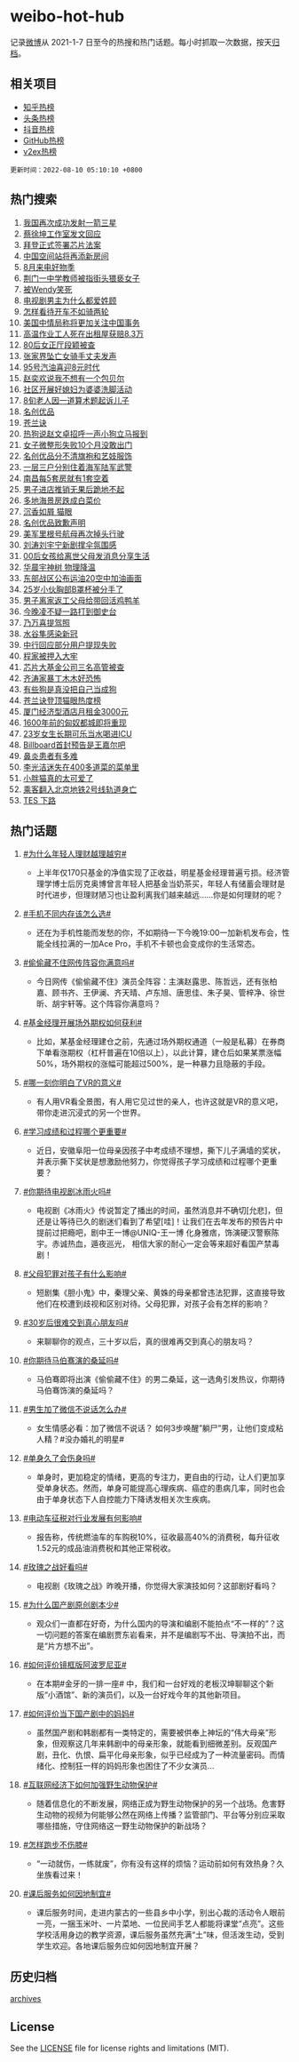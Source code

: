 # weibo-hot-hub

记录[微博](https://www.weibo.com)从 2021-1-7 日至今的热搜和热门话题。每小时抓取一次数据，按天[归档](archives)。

## 相关项目

- [知乎热榜](https://github.com/lonnyzhang423/zhihu-hot-hub)
- [头条热榜](https://github.com/lonnyzhang423/toutiao-hot-hub)
- [抖音热榜](https://github.com/lonnyzhang423/douyin-hot-hub)
- [GitHub热榜](https://github.com/lonnyzhang423/github-hot-hub)
- [v2ex热榜](https://github.com/lonnyzhang423/v2ex-hot-hub)


`更新时间：2022-08-10 05:10:10 +0800`

## 热门搜索

1. [我国再次成功发射一箭三星](https://m.weibo.cn/search?containerid=100103type%3D1%26t%3D10%26q%3D%23%E6%88%91%E5%9B%BD%E5%86%8D%E6%AC%A1%E6%88%90%E5%8A%9F%E5%8F%91%E5%B0%84%E4%B8%80%E7%AE%AD%E4%B8%89%E6%98%9F%23&stream_entry_id=51&isnewpage=1&extparam=seat%3D1%26c_type%3D51%26dgr%3D0%26filter_type%3Drealtimehot%26pos%3D0%26cate%3D10103%26display_time%3D1660079408%26pre_seqid%3D1660079408340025305302&luicode=10000011&lfid=106003type%253D25%2526t%253D3%2526disable_hot%253D1%2526filter_type%253Drealtimehot)
1. [蔡徐坤工作室发文回应](https://m.weibo.cn/search?containerid=100103type%3D1%26t%3D10%26q%3D%23%E8%94%A1%E5%BE%90%E5%9D%A4%E5%B7%A5%E4%BD%9C%E5%AE%A4%E5%8F%91%E6%96%87%E5%9B%9E%E5%BA%94%23&stream_entry_id=31&isnewpage=1&extparam=seat%3D1%26c_type%3D31%26pos%3D0%26lcate%3D5001%26dgr%3D0%26filter_type%3Drealtimehot%26cate%3D0%26flag%3D16%26realpos%3D1%26display_time%3D1660079408%26pre_seqid%3D1660079408340025305302&luicode=10000011&lfid=106003type%253D25%2526t%253D3%2526disable_hot%253D1%2526filter_type%253Drealtimehot)
1. [拜登正式签署芯片法案](https://m.weibo.cn/search?containerid=100103type%3D1%26t%3D10%26q%3D%23%E6%8B%9C%E7%99%BB%E6%AD%A3%E5%BC%8F%E7%AD%BE%E7%BD%B2%E8%8A%AF%E7%89%87%E6%B3%95%E6%A1%88%23&stream_entry_id=31&isnewpage=1&extparam=seat%3D1%26c_type%3D31%26pos%3D1%26lcate%3D5001%26dgr%3D0%26filter_type%3Drealtimehot%26cate%3D0%26flag%3D0%26realpos%3D2%26display_time%3D1660079408%26pre_seqid%3D1660079408340025305302&luicode=10000011&lfid=106003type%253D25%2526t%253D3%2526disable_hot%253D1%2526filter_type%253Drealtimehot)
1. [中国空间站将再添新房间](https://m.weibo.cn/search?containerid=100103type%3D1%26t%3D10%26q%3D%23%E4%B8%AD%E5%9B%BD%E7%A9%BA%E9%97%B4%E7%AB%99%E5%B0%86%E5%86%8D%E6%B7%BB%E6%96%B0%E6%88%BF%E9%97%B4%23&stream_entry_id=31&isnewpage=1&extparam=seat%3D1%26c_type%3D31%26pos%3D2%26lcate%3D5001%26dgr%3D0%26filter_type%3Drealtimehot%26cate%3D0%26flag%3D0%26realpos%3D3%26display_time%3D1660079408%26pre_seqid%3D1660079408340025305302&luicode=10000011&lfid=106003type%253D25%2526t%253D3%2526disable_hot%253D1%2526filter_type%253Drealtimehot)
1. [8月来电好物季](https://m.weibo.cn/search?containerid=100103type%3D1%26t%3D10%26q%3D%238%E6%9C%88%E6%9D%A5%E7%94%B5%E5%A5%BD%E7%89%A9%E5%AD%A3%23&stream_entry_id=31&isnewpage=1&extparam=seat%3D1%26c_type%3D31%26pos%3D3%26lcate%3D5001%26topic_ad%3D1%26dgr%3D0%26filter_type%3Drealtimehot%26cate%3D0%26adid%3D162343%26display_time%3D1660079408%26pre_seqid%3D1660079408340025305302&luicode=10000011&lfid=106003type%253D25%2526t%253D3%2526disable_hot%253D1%2526filter_type%253Drealtimehot)
1. [荆门一中学教师被指街头猥亵女子](https://m.weibo.cn/search?containerid=100103type%3D1%26t%3D10%26q%3D%23%E8%8D%86%E9%97%A8%E4%B8%80%E4%B8%AD%E5%AD%A6%E6%95%99%E5%B8%88%E8%A2%AB%E6%8C%87%E8%A1%97%E5%A4%B4%E7%8C%A5%E4%BA%B5%E5%A5%B3%E5%AD%90%23&stream_entry_id=31&isnewpage=1&extparam=seat%3D1%26c_type%3D31%26pos%3D4%26lcate%3D5001%26dgr%3D0%26filter_type%3Drealtimehot%26cate%3D0%26flag%3D0%26realpos%3D4%26display_time%3D1660079408%26pre_seqid%3D1660079408340025305302&luicode=10000011&lfid=106003type%253D25%2526t%253D3%2526disable_hot%253D1%2526filter_type%253Drealtimehot)
1. [被Wendy笑死](https://m.weibo.cn/search?containerid=100103type%3D1%26t%3D10%26q%3D%23%E8%A2%ABWendy%E7%AC%91%E6%AD%BB%23&stream_entry_id=31&isnewpage=1&extparam=seat%3D1%26c_type%3D31%26pos%3D5%26lcate%3D5001%26dgr%3D0%26filter_type%3Drealtimehot%26cate%3D0%26flag%3D0%26realpos%3D5%26display_time%3D1660079408%26pre_seqid%3D1660079408340025305302&luicode=10000011&lfid=106003type%253D25%2526t%253D3%2526disable_hot%253D1%2526filter_type%253Drealtimehot)
1. [电视剧男主为什么都爱姓顾](https://m.weibo.cn/search?containerid=100103type%3D1%26t%3D10%26q%3D%23%E7%94%B5%E8%A7%86%E5%89%A7%E7%94%B7%E4%B8%BB%E4%B8%BA%E4%BB%80%E4%B9%88%E9%83%BD%E7%88%B1%E5%A7%93%E9%A1%BE%23&stream_entry_id=31&isnewpage=1&extparam=seat%3D1%26c_type%3D31%26pos%3D6%26lcate%3D5001%26dgr%3D0%26filter_type%3Drealtimehot%26cate%3D0%26flag%3D0%26realpos%3D6%26display_time%3D1660079408%26pre_seqid%3D1660079408340025305302&luicode=10000011&lfid=106003type%253D25%2526t%253D3%2526disable_hot%253D1%2526filter_type%253Drealtimehot)
1. [怎样看待开车不如骑两轮](https://m.weibo.cn/search?containerid=100103type%3D1%26t%3D10%26q%3D%23%E6%80%8E%E6%A0%B7%E7%9C%8B%E5%BE%85%E5%BC%80%E8%BD%A6%E4%B8%8D%E5%A6%82%E9%AA%91%E4%B8%A4%E8%BD%AE%23&stream_entry_id=31&isnewpage=1&extparam=seat%3D1%26c_type%3D31%26pos%3D7%26lcate%3D5001%26topic_ad%3D1%26dgr%3D0%26filter_type%3Drealtimehot%26cate%3D0%26adid%3D162320%26display_time%3D1660079408%26pre_seqid%3D1660079408340025305302&luicode=10000011&lfid=106003type%253D25%2526t%253D3%2526disable_hot%253D1%2526filter_type%253Drealtimehot)
1. [美国中情局称将更加关注中国事务](https://m.weibo.cn/search?containerid=100103type%3D1%26t%3D10%26q%3D%23%E7%BE%8E%E5%9B%BD%E4%B8%AD%E6%83%85%E5%B1%80%E7%A7%B0%E5%B0%86%E6%9B%B4%E5%8A%A0%E5%85%B3%E6%B3%A8%E4%B8%AD%E5%9B%BD%E4%BA%8B%E5%8A%A1%23&stream_entry_id=31&isnewpage=1&extparam=seat%3D1%26c_type%3D31%26pos%3D8%26lcate%3D5001%26dgr%3D0%26filter_type%3Drealtimehot%26cate%3D0%26flag%3D0%26realpos%3D7%26display_time%3D1660079408%26pre_seqid%3D1660079408340025305302&luicode=10000011&lfid=106003type%253D25%2526t%253D3%2526disable_hot%253D1%2526filter_type%253Drealtimehot)
1. [高温作业工人死在出租屋获赔8.3万](https://m.weibo.cn/search?containerid=100103type%3D1%26t%3D10%26q%3D%23%E9%AB%98%E6%B8%A9%E4%BD%9C%E4%B8%9A%E5%B7%A5%E4%BA%BA%E6%AD%BB%E5%9C%A8%E5%87%BA%E7%A7%9F%E5%B1%8B%E8%8E%B7%E8%B5%948.3%E4%B8%87%23&stream_entry_id=31&isnewpage=1&extparam=seat%3D1%26c_type%3D31%26pos%3D9%26lcate%3D5001%26dgr%3D0%26filter_type%3Drealtimehot%26cate%3D0%26flag%3D0%26realpos%3D8%26display_time%3D1660079408%26pre_seqid%3D1660079408340025305302&luicode=10000011&lfid=106003type%253D25%2526t%253D3%2526disable_hot%253D1%2526filter_type%253Drealtimehot)
1. [80后女正厅段颖被查](https://m.weibo.cn/search?containerid=100103type%3D1%26t%3D10%26q%3D%2380%E5%90%8E%E5%A5%B3%E6%AD%A3%E5%8E%85%E6%AE%B5%E9%A2%96%E8%A2%AB%E6%9F%A5%23&stream_entry_id=31&isnewpage=1&extparam=seat%3D1%26c_type%3D31%26pos%3D10%26lcate%3D5001%26dgr%3D0%26filter_type%3Drealtimehot%26cate%3D0%26flag%3D0%26realpos%3D9%26display_time%3D1660079408%26pre_seqid%3D1660079408340025305302&luicode=10000011&lfid=106003type%253D25%2526t%253D3%2526disable_hot%253D1%2526filter_type%253Drealtimehot)
1. [张家界坠亡女骑手丈夫发声](https://m.weibo.cn/search?containerid=100103type%3D1%26t%3D10%26q%3D%23%E5%BC%A0%E5%AE%B6%E7%95%8C%E5%9D%A0%E4%BA%A1%E5%A5%B3%E9%AA%91%E6%89%8B%E4%B8%88%E5%A4%AB%E5%8F%91%E5%A3%B0%23&stream_entry_id=31&isnewpage=1&extparam=seat%3D1%26c_type%3D31%26pos%3D11%26lcate%3D5001%26dgr%3D0%26filter_type%3Drealtimehot%26cate%3D0%26flag%3D0%26realpos%3D10%26display_time%3D1660079408%26pre_seqid%3D1660079408340025305302&luicode=10000011&lfid=106003type%253D25%2526t%253D3%2526disable_hot%253D1%2526filter_type%253Drealtimehot)
1. [95号汽油喜迎8元时代](https://m.weibo.cn/search?containerid=100103type%3D1%26t%3D10%26q%3D%2395%E5%8F%B7%E6%B1%BD%E6%B2%B9%E5%96%9C%E8%BF%8E8%E5%85%83%E6%97%B6%E4%BB%A3%23&stream_entry_id=31&isnewpage=1&extparam=seat%3D1%26c_type%3D31%26pos%3D12%26lcate%3D5001%26dgr%3D0%26filter_type%3Drealtimehot%26cate%3D0%26flag%3D1%26realpos%3D11%26display_time%3D1660079408%26pre_seqid%3D1660079408340025305302&luicode=10000011&lfid=106003type%253D25%2526t%253D3%2526disable_hot%253D1%2526filter_type%253Drealtimehot)
1. [赵奕欢说我不想有一个包贝尔](https://m.weibo.cn/search?containerid=100103type%3D1%26t%3D10%26q%3D%23%E8%B5%B5%E5%A5%95%E6%AC%A2%E8%AF%B4%E6%88%91%E4%B8%8D%E6%83%B3%E6%9C%89%E4%B8%80%E4%B8%AA%E5%8C%85%E8%B4%9D%E5%B0%94%23&stream_entry_id=31&isnewpage=1&extparam=seat%3D1%26c_type%3D31%26pos%3D13%26lcate%3D5001%26dgr%3D0%26filter_type%3Drealtimehot%26cate%3D0%26flag%3D0%26realpos%3D12%26display_time%3D1660079408%26pre_seqid%3D1660079408340025305302&luicode=10000011&lfid=106003type%253D25%2526t%253D3%2526disable_hot%253D1%2526filter_type%253Drealtimehot)
1. [社区开展好媳妇为婆婆洗脚活动](https://m.weibo.cn/search?containerid=100103type%3D1%26t%3D10%26q%3D%23%E7%A4%BE%E5%8C%BA%E5%BC%80%E5%B1%95%E5%A5%BD%E5%AA%B3%E5%A6%87%E4%B8%BA%E5%A9%86%E5%A9%86%E6%B4%97%E8%84%9A%E6%B4%BB%E5%8A%A8%23&stream_entry_id=31&isnewpage=1&extparam=seat%3D1%26c_type%3D31%26pos%3D14%26lcate%3D5001%26dgr%3D0%26filter_type%3Drealtimehot%26cate%3D0%26flag%3D0%26realpos%3D13%26display_time%3D1660079408%26pre_seqid%3D1660079408340025305302&luicode=10000011&lfid=106003type%253D25%2526t%253D3%2526disable_hot%253D1%2526filter_type%253Drealtimehot)
1. [8旬老人因一道算术题起诉儿子](https://m.weibo.cn/search?containerid=100103type%3D1%26t%3D10%26q%3D%238%E6%97%AC%E8%80%81%E4%BA%BA%E5%9B%A0%E4%B8%80%E9%81%93%E7%AE%97%E6%9C%AF%E9%A2%98%E8%B5%B7%E8%AF%89%E5%84%BF%E5%AD%90%23&stream_entry_id=31&isnewpage=1&extparam=seat%3D1%26c_type%3D31%26pos%3D15%26lcate%3D5001%26dgr%3D0%26filter_type%3Drealtimehot%26cate%3D0%26flag%3D0%26realpos%3D14%26display_time%3D1660079408%26pre_seqid%3D1660079408340025305302&luicode=10000011&lfid=106003type%253D25%2526t%253D3%2526disable_hot%253D1%2526filter_type%253Drealtimehot)
1. [名创优品](https://m.weibo.cn/search?containerid=100103type%3D1%26t%3D10%26q%3D%23%E5%90%8D%E5%88%9B%E4%BC%98%E5%93%81%23&stream_entry_id=31&isnewpage=1&extparam=seat%3D1%26c_type%3D31%26pos%3D16%26lcate%3D5001%26dgr%3D0%26filter_type%3Drealtimehot%26cate%3D0%26flag%3D0%26realpos%3D15%26display_time%3D1660079408%26pre_seqid%3D1660079408340025305302&luicode=10000011&lfid=106003type%253D25%2526t%253D3%2526disable_hot%253D1%2526filter_type%253Drealtimehot)
1. [苍兰诀](http://m.weibo.cn/c/wbox?&id=j84w2uenjc&roomid=10010&q=%23%E8%8B%8D%E5%85%B0%E8%AF%80%23&extparam=seat%3D1%26c_type%3D31%26pos%3D17%26lcate%3D5001%26dgr%3D0%26filter_type%3Drealtimehot%26cate%3D0%26flag%3D0%26realpos%3D16%26display_time%3D1660079408%26pre_seqid%3D1660079408340025305302&luicode=10000011&lfid=106003type%253D25%2526t%253D3%2526disable_hot%253D1%2526filter_type%253Drealtimehot)
1. [热狗说赵文卓招呼一声小狗立马报到](https://m.weibo.cn/search?containerid=100103type%3D1%26t%3D10%26q%3D%23%E7%83%AD%E7%8B%97%E8%AF%B4%E8%B5%B5%E6%96%87%E5%8D%93%E6%8B%9B%E5%91%BC%E4%B8%80%E5%A3%B0%E5%B0%8F%E7%8B%97%E7%AB%8B%E9%A9%AC%E6%8A%A5%E5%88%B0%23&stream_entry_id=31&isnewpage=1&extparam=seat%3D1%26c_type%3D31%26pos%3D18%26lcate%3D5001%26dgr%3D0%26filter_type%3Drealtimehot%26cate%3D0%26flag%3D1%26realpos%3D17%26display_time%3D1660079408%26pre_seqid%3D1660079408340025305302&luicode=10000011&lfid=106003type%253D25%2526t%253D3%2526disable_hot%253D1%2526filter_type%253Drealtimehot)
1. [女子微整形失败10个月没敢出门](https://m.weibo.cn/search?containerid=100103type%3D1%26t%3D10%26q%3D%23%E5%A5%B3%E5%AD%90%E5%BE%AE%E6%95%B4%E5%BD%A2%E5%A4%B1%E8%B4%A510%E4%B8%AA%E6%9C%88%E6%B2%A1%E6%95%A2%E5%87%BA%E9%97%A8%23&stream_entry_id=31&isnewpage=1&extparam=seat%3D1%26c_type%3D31%26pos%3D19%26lcate%3D5001%26dgr%3D0%26filter_type%3Drealtimehot%26cate%3D0%26flag%3D0%26realpos%3D18%26display_time%3D1660079408%26pre_seqid%3D1660079408340025305302&luicode=10000011&lfid=106003type%253D25%2526t%253D3%2526disable_hot%253D1%2526filter_type%253Drealtimehot)
1. [名创优品分不清旗袍和艺妓服饰](https://m.weibo.cn/search?containerid=100103type%3D1%26t%3D10%26q%3D%23%E5%90%8D%E5%88%9B%E4%BC%98%E5%93%81%E5%88%86%E4%B8%8D%E6%B8%85%E6%97%97%E8%A2%8D%E5%92%8C%E8%89%BA%E5%A6%93%E6%9C%8D%E9%A5%B0%23&stream_entry_id=31&isnewpage=1&extparam=seat%3D1%26c_type%3D31%26pos%3D20%26lcate%3D5001%26dgr%3D0%26filter_type%3Drealtimehot%26cate%3D0%26flag%3D0%26realpos%3D19%26display_time%3D1660079408%26pre_seqid%3D1660079408340025305302&luicode=10000011&lfid=106003type%253D25%2526t%253D3%2526disable_hot%253D1%2526filter_type%253Drealtimehot)
1. [一层三户分别住着海军陆军武警](https://m.weibo.cn/search?containerid=100103type%3D1%26t%3D10%26q%3D%23%E4%B8%80%E5%B1%82%E4%B8%89%E6%88%B7%E5%88%86%E5%88%AB%E4%BD%8F%E7%9D%80%E6%B5%B7%E5%86%9B%E9%99%86%E5%86%9B%E6%AD%A6%E8%AD%A6%23&stream_entry_id=31&isnewpage=1&extparam=seat%3D1%26c_type%3D31%26pos%3D21%26lcate%3D5001%26dgr%3D0%26filter_type%3Drealtimehot%26cate%3D0%26flag%3D0%26realpos%3D20%26display_time%3D1660079408%26pre_seqid%3D1660079408340025305302&luicode=10000011&lfid=106003type%253D25%2526t%253D3%2526disable_hot%253D1%2526filter_type%253Drealtimehot)
1. [南昌每5套房就有1套空着](https://m.weibo.cn/search?containerid=100103type%3D1%26t%3D10%26q%3D%23%E5%8D%97%E6%98%8C%E6%AF%8F5%E5%A5%97%E6%88%BF%E5%B0%B1%E6%9C%891%E5%A5%97%E7%A9%BA%E7%9D%80%23&stream_entry_id=31&isnewpage=1&extparam=seat%3D1%26c_type%3D31%26pos%3D22%26lcate%3D5001%26dgr%3D0%26filter_type%3Drealtimehot%26cate%3D0%26flag%3D0%26realpos%3D21%26display_time%3D1660079408%26pre_seqid%3D1660079408340025305302&luicode=10000011&lfid=106003type%253D25%2526t%253D3%2526disable_hot%253D1%2526filter_type%253Drealtimehot)
1. [男子进店推销无果后跪地不起](https://m.weibo.cn/search?containerid=100103type%3D1%26t%3D10%26q%3D%23%E7%94%B7%E5%AD%90%E8%BF%9B%E5%BA%97%E6%8E%A8%E9%94%80%E6%97%A0%E6%9E%9C%E5%90%8E%E8%B7%AA%E5%9C%B0%E4%B8%8D%E8%B5%B7%23&stream_entry_id=31&isnewpage=1&extparam=seat%3D1%26c_type%3D31%26pos%3D23%26lcate%3D5001%26dgr%3D0%26filter_type%3Drealtimehot%26cate%3D0%26flag%3D0%26realpos%3D22%26display_time%3D1660079408%26pre_seqid%3D1660079408340025305302&luicode=10000011&lfid=106003type%253D25%2526t%253D3%2526disable_hot%253D1%2526filter_type%253Drealtimehot)
1. [多地海景房跌成白菜价](https://m.weibo.cn/search?containerid=100103type%3D1%26t%3D10%26q%3D%23%E5%A4%9A%E5%9C%B0%E6%B5%B7%E6%99%AF%E6%88%BF%E8%B7%8C%E6%88%90%E7%99%BD%E8%8F%9C%E4%BB%B7%23&stream_entry_id=31&isnewpage=1&extparam=seat%3D1%26c_type%3D31%26pos%3D24%26lcate%3D5001%26dgr%3D0%26filter_type%3Drealtimehot%26cate%3D0%26flag%3D0%26realpos%3D23%26display_time%3D1660079408%26pre_seqid%3D1660079408340025305302&luicode=10000011&lfid=106003type%253D25%2526t%253D3%2526disable_hot%253D1%2526filter_type%253Drealtimehot)
1. [沉香如屑 猫眼](https://m.weibo.cn/search?containerid=100103type%3D1%26t%3D10%26q%3D%E6%B2%89%E9%A6%99%E5%A6%82%E5%B1%91+%E7%8C%AB%E7%9C%BC&stream_entry_id=31&isnewpage=1&extparam=seat%3D1%26c_type%3D31%26pos%3D25%26lcate%3D5001%26dgr%3D0%26filter_type%3Drealtimehot%26cate%3D0%26flag%3D0%26realpos%3D24%26display_time%3D1660079408%26pre_seqid%3D1660079408340025305302&luicode=10000011&lfid=106003type%253D25%2526t%253D3%2526disable_hot%253D1%2526filter_type%253Drealtimehot)
1. [名创优品致歉声明](https://m.weibo.cn/search?containerid=100103type%3D1%26t%3D10%26q%3D%23%E5%90%8D%E5%88%9B%E4%BC%98%E5%93%81%E8%87%B4%E6%AD%89%E5%A3%B0%E6%98%8E%23&stream_entry_id=31&isnewpage=1&extparam=seat%3D1%26c_type%3D31%26pos%3D26%26lcate%3D5001%26dgr%3D0%26filter_type%3Drealtimehot%26cate%3D0%26flag%3D0%26realpos%3D25%26display_time%3D1660079408%26pre_seqid%3D1660079408340025305302&luicode=10000011&lfid=106003type%253D25%2526t%253D3%2526disable_hot%253D1%2526filter_type%253Drealtimehot)
1. [美军里根号航母再次掉头行驶](https://m.weibo.cn/search?containerid=100103type%3D1%26t%3D10%26q%3D%23%E7%BE%8E%E5%86%9B%E9%87%8C%E6%A0%B9%E5%8F%B7%E8%88%AA%E6%AF%8D%E5%86%8D%E6%AC%A1%E6%8E%89%E5%A4%B4%E8%A1%8C%E9%A9%B6%23&stream_entry_id=31&isnewpage=1&extparam=seat%3D1%26c_type%3D31%26pos%3D27%26lcate%3D5001%26dgr%3D0%26filter_type%3Drealtimehot%26cate%3D0%26flag%3D0%26realpos%3D26%26display_time%3D1660079408%26pre_seqid%3D1660079408340025305302&luicode=10000011&lfid=106003type%253D25%2526t%253D3%2526disable_hot%253D1%2526filter_type%253Drealtimehot)
1. [刘涛刘宇宁新剧撑伞氛围感](https://m.weibo.cn/search?containerid=100103type%3D1%26t%3D10%26q%3D%23%E5%88%98%E6%B6%9B%E5%88%98%E5%AE%87%E5%AE%81%E6%96%B0%E5%89%A7%E6%92%91%E4%BC%9E%E6%B0%9B%E5%9B%B4%E6%84%9F%23&stream_entry_id=31&isnewpage=1&extparam=seat%3D1%26c_type%3D31%26pos%3D28%26lcate%3D5001%26dgr%3D0%26filter_type%3Drealtimehot%26cate%3D0%26flag%3D0%26realpos%3D27%26display_time%3D1660079408%26pre_seqid%3D1660079408340025305302&luicode=10000011&lfid=106003type%253D25%2526t%253D3%2526disable_hot%253D1%2526filter_type%253Drealtimehot)
1. [00后女孩给离世父母发消息分享生活](https://m.weibo.cn/search?containerid=100103type%3D1%26t%3D10%26q%3D%2300%E5%90%8E%E5%A5%B3%E5%AD%A9%E7%BB%99%E7%A6%BB%E4%B8%96%E7%88%B6%E6%AF%8D%E5%8F%91%E6%B6%88%E6%81%AF%E5%88%86%E4%BA%AB%E7%94%9F%E6%B4%BB%23&stream_entry_id=31&isnewpage=1&extparam=seat%3D1%26c_type%3D31%26pos%3D29%26lcate%3D5001%26dgr%3D0%26filter_type%3Drealtimehot%26cate%3D0%26flag%3D0%26realpos%3D28%26display_time%3D1660079408%26pre_seqid%3D1660079408340025305302&luicode=10000011&lfid=106003type%253D25%2526t%253D3%2526disable_hot%253D1%2526filter_type%253Drealtimehot)
1. [华晨宇神树 物理降温](https://m.weibo.cn/search?containerid=100103type%3D1%26t%3D10%26q%3D%E5%8D%8E%E6%99%A8%E5%AE%87%E7%A5%9E%E6%A0%91+%E7%89%A9%E7%90%86%E9%99%8D%E6%B8%A9&stream_entry_id=31&isnewpage=1&extparam=seat%3D1%26c_type%3D31%26pos%3D30%26lcate%3D5001%26dgr%3D0%26filter_type%3Drealtimehot%26cate%3D0%26flag%3D0%26realpos%3D29%26display_time%3D1660079408%26pre_seqid%3D1660079408340025305302&luicode=10000011&lfid=106003type%253D25%2526t%253D3%2526disable_hot%253D1%2526filter_type%253Drealtimehot)
1. [东部战区公布运油20空中加油画面](https://m.weibo.cn/search?containerid=100103type%3D1%26t%3D10%26q%3D%23%E4%B8%9C%E9%83%A8%E6%88%98%E5%8C%BA%E5%85%AC%E5%B8%83%E8%BF%90%E6%B2%B920%E7%A9%BA%E4%B8%AD%E5%8A%A0%E6%B2%B9%E7%94%BB%E9%9D%A2%23&stream_entry_id=31&isnewpage=1&extparam=seat%3D1%26c_type%3D31%26pos%3D31%26lcate%3D5001%26dgr%3D0%26filter_type%3Drealtimehot%26cate%3D0%26flag%3D0%26realpos%3D30%26display_time%3D1660079408%26pre_seqid%3D1660079408340025305302&luicode=10000011&lfid=106003type%253D25%2526t%253D3%2526disable_hot%253D1%2526filter_type%253Drealtimehot)
1. [25岁小伙胸部B罩杯被分手了](https://m.weibo.cn/search?containerid=100103type%3D1%26t%3D10%26q%3D%2325%E5%B2%81%E5%B0%8F%E4%BC%99%E8%83%B8%E9%83%A8B%E7%BD%A9%E6%9D%AF%E8%A2%AB%E5%88%86%E6%89%8B%E4%BA%86%23&stream_entry_id=31&isnewpage=1&extparam=seat%3D1%26c_type%3D31%26pos%3D32%26lcate%3D5001%26dgr%3D0%26filter_type%3Drealtimehot%26cate%3D0%26flag%3D0%26realpos%3D31%26display_time%3D1660079408%26pre_seqid%3D1660079408340025305302&luicode=10000011&lfid=106003type%253D25%2526t%253D3%2526disable_hot%253D1%2526filter_type%253Drealtimehot)
1. [男子离家返工父母给带回活鸡鸭羊](https://m.weibo.cn/search?containerid=100103type%3D1%26t%3D10%26q%3D%23%E7%94%B7%E5%AD%90%E7%A6%BB%E5%AE%B6%E8%BF%94%E5%B7%A5%E7%88%B6%E6%AF%8D%E7%BB%99%E5%B8%A6%E5%9B%9E%E6%B4%BB%E9%B8%A1%E9%B8%AD%E7%BE%8A%23&stream_entry_id=31&isnewpage=1&extparam=seat%3D1%26c_type%3D31%26pos%3D33%26lcate%3D5001%26dgr%3D0%26filter_type%3Drealtimehot%26cate%3D0%26flag%3D1%26realpos%3D32%26display_time%3D1660079408%26pre_seqid%3D1660079408340025305302&luicode=10000011&lfid=106003type%253D25%2526t%253D3%2526disable_hot%253D1%2526filter_type%253Drealtimehot)
1. [今晚凌不疑一路打到御史台](https://m.weibo.cn/search?containerid=100103type%3D1%26t%3D10%26q%3D%23%E4%BB%8A%E6%99%9A%E5%87%8C%E4%B8%8D%E7%96%91%E4%B8%80%E8%B7%AF%E6%89%93%E5%88%B0%E5%BE%A1%E5%8F%B2%E5%8F%B0%23&stream_entry_id=31&isnewpage=1&extparam=seat%3D1%26c_type%3D31%26pos%3D34%26lcate%3D5001%26dgr%3D0%26filter_type%3Drealtimehot%26cate%3D0%26flag%3D0%26realpos%3D33%26display_time%3D1660079408%26pre_seqid%3D1660079408340025305302&luicode=10000011&lfid=106003type%253D25%2526t%253D3%2526disable_hot%253D1%2526filter_type%253Drealtimehot)
1. [乃万喜提驾照](https://m.weibo.cn/search?containerid=100103type%3D1%26t%3D10%26q%3D%23%E4%B9%83%E4%B8%87%E5%96%9C%E6%8F%90%E9%A9%BE%E7%85%A7%23&stream_entry_id=31&isnewpage=1&extparam=seat%3D1%26c_type%3D31%26pos%3D35%26lcate%3D5001%26dgr%3D0%26filter_type%3Drealtimehot%26cate%3D0%26flag%3D0%26realpos%3D34%26display_time%3D1660079408%26pre_seqid%3D1660079408340025305302&luicode=10000011&lfid=106003type%253D25%2526t%253D3%2526disable_hot%253D1%2526filter_type%253Drealtimehot)
1. [水谷隼感染新冠](https://m.weibo.cn/search?containerid=100103type%3D1%26t%3D10%26q%3D%23%E6%B0%B4%E8%B0%B7%E9%9A%BC%E6%84%9F%E6%9F%93%E6%96%B0%E5%86%A0%23&stream_entry_id=31&isnewpage=1&extparam=seat%3D1%26c_type%3D31%26pos%3D36%26lcate%3D5001%26dgr%3D0%26filter_type%3Drealtimehot%26cate%3D0%26flag%3D0%26realpos%3D35%26display_time%3D1660079408%26pre_seqid%3D1660079408340025305302&luicode=10000011&lfid=106003type%253D25%2526t%253D3%2526disable_hot%253D1%2526filter_type%253Drealtimehot)
1. [中行回应部分用户提现失败](https://m.weibo.cn/search?containerid=100103type%3D1%26t%3D10%26q%3D%23%E4%B8%AD%E8%A1%8C%E5%9B%9E%E5%BA%94%E9%83%A8%E5%88%86%E7%94%A8%E6%88%B7%E6%8F%90%E7%8E%B0%E5%A4%B1%E8%B4%A5%23&stream_entry_id=31&isnewpage=1&extparam=seat%3D1%26c_type%3D31%26pos%3D37%26lcate%3D5001%26dgr%3D0%26filter_type%3Drealtimehot%26cate%3D0%26flag%3D0%26realpos%3D36%26display_time%3D1660079408%26pre_seqid%3D1660079408340025305302&luicode=10000011&lfid=106003type%253D25%2526t%253D3%2526disable_hot%253D1%2526filter_type%253Drealtimehot)
1. [程家被押入大牢](https://m.weibo.cn/search?containerid=100103type%3D1%26t%3D10%26q%3D%23%E7%A8%8B%E5%AE%B6%E8%A2%AB%E6%8A%BC%E5%85%A5%E5%A4%A7%E7%89%A2%23&stream_entry_id=31&isnewpage=1&extparam=seat%3D1%26c_type%3D31%26pos%3D38%26lcate%3D5001%26dgr%3D0%26filter_type%3Drealtimehot%26cate%3D0%26flag%3D0%26realpos%3D37%26display_time%3D1660079408%26pre_seqid%3D1660079408340025305302&luicode=10000011&lfid=106003type%253D25%2526t%253D3%2526disable_hot%253D1%2526filter_type%253Drealtimehot)
1. [芯片大基金公司三名高管被查](https://m.weibo.cn/search?containerid=100103type%3D1%26t%3D10%26q%3D%23%E8%8A%AF%E7%89%87%E5%A4%A7%E5%9F%BA%E9%87%91%E5%85%AC%E5%8F%B8%E4%B8%89%E5%90%8D%E9%AB%98%E7%AE%A1%E8%A2%AB%E6%9F%A5%23&stream_entry_id=31&isnewpage=1&extparam=seat%3D1%26c_type%3D31%26pos%3D39%26lcate%3D5001%26dgr%3D0%26filter_type%3Drealtimehot%26cate%3D0%26flag%3D0%26realpos%3D38%26display_time%3D1660079408%26pre_seqid%3D1660079408340025305302&luicode=10000011&lfid=106003type%253D25%2526t%253D3%2526disable_hot%253D1%2526filter_type%253Drealtimehot)
1. [齐涛家暴丁木木好恐怖](https://m.weibo.cn/search?containerid=100103type%3D1%26t%3D10%26q%3D%23%E9%BD%90%E6%B6%9B%E5%AE%B6%E6%9A%B4%E4%B8%81%E6%9C%A8%E6%9C%A8%E5%A5%BD%E6%81%90%E6%80%96%23&stream_entry_id=31&isnewpage=1&extparam=seat%3D1%26c_type%3D31%26pos%3D40%26lcate%3D5001%26dgr%3D0%26filter_type%3Drealtimehot%26cate%3D0%26flag%3D1%26realpos%3D39%26display_time%3D1660079408%26pre_seqid%3D1660079408340025305302&luicode=10000011&lfid=106003type%253D25%2526t%253D3%2526disable_hot%253D1%2526filter_type%253Drealtimehot)
1. [有些狗是真没把自己当成狗](https://m.weibo.cn/search?containerid=100103type%3D1%26t%3D10%26q%3D%23%E6%9C%89%E4%BA%9B%E7%8B%97%E6%98%AF%E7%9C%9F%E6%B2%A1%E6%8A%8A%E8%87%AA%E5%B7%B1%E5%BD%93%E6%88%90%E7%8B%97%23&stream_entry_id=31&isnewpage=1&extparam=seat%3D1%26c_type%3D31%26pos%3D41%26lcate%3D5001%26dgr%3D0%26filter_type%3Drealtimehot%26cate%3D0%26flag%3D0%26realpos%3D40%26display_time%3D1660079408%26pre_seqid%3D1660079408340025305302&luicode=10000011&lfid=106003type%253D25%2526t%253D3%2526disable_hot%253D1%2526filter_type%253Drealtimehot)
1. [苍兰诀登顶猫眼热度榜](https://m.weibo.cn/search?containerid=100103type%3D1%26t%3D10%26q%3D%23%E8%8B%8D%E5%85%B0%E8%AF%80%E7%99%BB%E9%A1%B6%E7%8C%AB%E7%9C%BC%E7%83%AD%E5%BA%A6%E6%A6%9C%23&stream_entry_id=31&isnewpage=1&extparam=seat%3D1%26c_type%3D31%26pos%3D42%26lcate%3D5001%26dgr%3D0%26filter_type%3Drealtimehot%26cate%3D0%26flag%3D0%26realpos%3D41%26display_time%3D1660079408%26pre_seqid%3D1660079408340025305302&luicode=10000011&lfid=106003type%253D25%2526t%253D3%2526disable_hot%253D1%2526filter_type%253Drealtimehot)
1. [厦门经济型酒店月租金3000元](https://m.weibo.cn/search?containerid=100103type%3D1%26t%3D10%26q%3D%23%E5%8E%A6%E9%97%A8%E7%BB%8F%E6%B5%8E%E5%9E%8B%E9%85%92%E5%BA%97%E6%9C%88%E7%A7%9F%E9%87%913000%E5%85%83%23&stream_entry_id=31&isnewpage=1&extparam=seat%3D1%26c_type%3D31%26pos%3D43%26lcate%3D5001%26dgr%3D0%26filter_type%3Drealtimehot%26cate%3D0%26flag%3D0%26realpos%3D42%26display_time%3D1660079408%26pre_seqid%3D1660079408340025305302&luicode=10000011&lfid=106003type%253D25%2526t%253D3%2526disable_hot%253D1%2526filter_type%253Drealtimehot)
1. [1600年前的匈奴都城即将重现](https://m.weibo.cn/search?containerid=100103type%3D1%26t%3D10%26q%3D%231600%E5%B9%B4%E5%89%8D%E7%9A%84%E5%8C%88%E5%A5%B4%E9%83%BD%E5%9F%8E%E5%8D%B3%E5%B0%86%E9%87%8D%E7%8E%B0%23&stream_entry_id=31&isnewpage=1&extparam=seat%3D1%26c_type%3D31%26pos%3D44%26lcate%3D5001%26dgr%3D0%26filter_type%3Drealtimehot%26cate%3D0%26flag%3D0%26realpos%3D43%26display_time%3D1660079408%26pre_seqid%3D1660079408340025305302&luicode=10000011&lfid=106003type%253D25%2526t%253D3%2526disable_hot%253D1%2526filter_type%253Drealtimehot)
1. [23岁女生长期可乐当水喝进ICU](https://m.weibo.cn/search?containerid=100103type%3D1%26t%3D10%26q%3D%2323%E5%B2%81%E5%A5%B3%E7%94%9F%E9%95%BF%E6%9C%9F%E5%8F%AF%E4%B9%90%E5%BD%93%E6%B0%B4%E5%96%9D%E8%BF%9BICU%23&stream_entry_id=31&isnewpage=1&extparam=seat%3D1%26c_type%3D31%26pos%3D45%26lcate%3D5001%26dgr%3D0%26filter_type%3Drealtimehot%26cate%3D0%26flag%3D0%26realpos%3D44%26display_time%3D1660079408%26pre_seqid%3D1660079408340025305302&luicode=10000011&lfid=106003type%253D25%2526t%253D3%2526disable_hot%253D1%2526filter_type%253Drealtimehot)
1. [Billboard首封预告是王嘉尔吧](https://m.weibo.cn/search?containerid=100103type%3D1%26t%3D10%26q%3D%23Billboard%E9%A6%96%E5%B0%81%E9%A2%84%E5%91%8A%E6%98%AF%E7%8E%8B%E5%98%89%E5%B0%94%E5%90%A7%23&stream_entry_id=31&isnewpage=1&extparam=seat%3D1%26c_type%3D31%26pos%3D46%26lcate%3D5001%26dgr%3D0%26filter_type%3Drealtimehot%26cate%3D0%26flag%3D0%26realpos%3D45%26display_time%3D1660079408%26pre_seqid%3D1660079408340025305302&luicode=10000011&lfid=106003type%253D25%2526t%253D3%2526disable_hot%253D1%2526filter_type%253Drealtimehot)
1. [鼻炎患者有多难](https://m.weibo.cn/search?containerid=100103type%3D1%26t%3D10%26q%3D%23%E9%BC%BB%E7%82%8E%E6%82%A3%E8%80%85%E6%9C%89%E5%A4%9A%E9%9A%BE%23&stream_entry_id=31&isnewpage=1&extparam=seat%3D1%26c_type%3D31%26pos%3D47%26lcate%3D5001%26dgr%3D0%26filter_type%3Drealtimehot%26cate%3D0%26flag%3D0%26realpos%3D46%26display_time%3D1660079408%26pre_seqid%3D1660079408340025305302&luicode=10000011&lfid=106003type%253D25%2526t%253D3%2526disable_hot%253D1%2526filter_type%253Drealtimehot)
1. [李光洁迷失在400多道菜的菜单里](https://m.weibo.cn/search?containerid=100103type%3D1%26t%3D10%26q%3D%23%E6%9D%8E%E5%85%89%E6%B4%81%E8%BF%B7%E5%A4%B1%E5%9C%A8400%E5%A4%9A%E9%81%93%E8%8F%9C%E7%9A%84%E8%8F%9C%E5%8D%95%E9%87%8C%23&stream_entry_id=31&isnewpage=1&extparam=seat%3D1%26c_type%3D31%26pos%3D48%26lcate%3D5001%26dgr%3D0%26filter_type%3Drealtimehot%26cate%3D0%26flag%3D1%26realpos%3D47%26display_time%3D1660079408%26pre_seqid%3D1660079408340025305302&luicode=10000011&lfid=106003type%253D25%2526t%253D3%2526disable_hot%253D1%2526filter_type%253Drealtimehot)
1. [小胖猫真的太可爱了](https://m.weibo.cn/search?containerid=100103type%3D1%26t%3D10%26q%3D%23%E5%B0%8F%E8%83%96%E7%8C%AB%E7%9C%9F%E7%9A%84%E5%A4%AA%E5%8F%AF%E7%88%B1%E4%BA%86%23&stream_entry_id=31&isnewpage=1&extparam=seat%3D1%26c_type%3D31%26pos%3D49%26lcate%3D5001%26dgr%3D0%26filter_type%3Drealtimehot%26cate%3D0%26flag%3D0%26realpos%3D48%26display_time%3D1660079408%26pre_seqid%3D1660079408340025305302&luicode=10000011&lfid=106003type%253D25%2526t%253D3%2526disable_hot%253D1%2526filter_type%253Drealtimehot)
1. [乘客翻入北京地铁2号线轨道身亡](https://m.weibo.cn/search?containerid=100103type%3D1%26t%3D10%26q%3D%23%E4%B9%98%E5%AE%A2%E7%BF%BB%E5%85%A5%E5%8C%97%E4%BA%AC%E5%9C%B0%E9%93%812%E5%8F%B7%E7%BA%BF%E8%BD%A8%E9%81%93%E8%BA%AB%E4%BA%A1%23&stream_entry_id=31&isnewpage=1&extparam=seat%3D1%26c_type%3D31%26pos%3D50%26lcate%3D5001%26dgr%3D0%26filter_type%3Drealtimehot%26cate%3D0%26flag%3D0%26realpos%3D49%26display_time%3D1660079408%26pre_seqid%3D1660079408340025305302&luicode=10000011&lfid=106003type%253D25%2526t%253D3%2526disable_hot%253D1%2526filter_type%253Drealtimehot)
1. [TES 下路](https://m.weibo.cn/search?containerid=100103type%3D1%26t%3D10%26q%3DTES+%E4%B8%8B%E8%B7%AF&stream_entry_id=31&isnewpage=1&extparam=seat%3D1%26c_type%3D31%26pos%3D51%26lcate%3D5001%26dgr%3D0%26filter_type%3Drealtimehot%26cate%3D0%26flag%3D0%26realpos%3D50%26display_time%3D1660079408%26pre_seqid%3D1660079408340025305302&luicode=10000011&lfid=106003type%253D25%2526t%253D3%2526disable_hot%253D1%2526filter_type%253Drealtimehot)

## 热门话题

1. [#为什么年轻人理财越理越穷#](https://m.weibo.cn/search?containerid=231522type%3D1%26t%3D10%26q%3D%23%E4%B8%BA%E4%BB%80%E4%B9%88%E5%B9%B4%E8%BD%BB%E4%BA%BA%E7%90%86%E8%B4%A2%E8%B6%8A%E7%90%86%E8%B6%8A%E7%A9%B7%23&stream_entry_id=128&isnewpage=1&extparam=seat%3D1%26c_type%3D128%26dgr%3D0%26unitid%3D1659959496697%26pos%3D1-0-0%26lcate%3D5004%26cate%3D5004%26display_time%3D1660079410%26pre_seqid%3D1660079410218022721257&luicode=10000011&lfid=231648_-_4)
    - 上半年仅170只基金的净值实现了正收益，明星基金经理普遍亏损。经济管理学博士后厉克奥博曾言年轻人把基金当奶茶买，年轻人有储蓄会理财是时代进步，但理财陋习也让盈利离我们越来越远......你是如何理财的呢？

1. [#手机不同内存该怎么选#](https://m.weibo.cn/search?containerid=231522type%3D1%26t%3D10%26q%3D%23%E6%89%8B%E6%9C%BA%E4%B8%8D%E5%90%8C%E5%86%85%E5%AD%98%E8%AF%A5%E6%80%8E%E4%B9%88%E9%80%89%23&stream_entry_id=128&isnewpage=1&extparam=seat%3D1%26c_type%3D128%26dgr%3D0%26unitid%3D1660032415647%26pos%3D1-0-1%26lcate%3D5004%26cate%3D5004%26display_time%3D1660079410%26pre_seqid%3D1660079410218022721257&luicode=10000011&lfid=231648_-_4)
    - 还在为手机性能而发愁的你，不如期待一下今晚19:00一加新机发布会，性能全线拉满的一加Ace Pro，手机不卡顿也会变成你的生活常态。

1. [#偷偷藏不住网传阵容你满意吗#](https://m.weibo.cn/search?containerid=231522type%3D1%26t%3D10%26q%3D%23%E5%81%B7%E5%81%B7%E8%97%8F%E4%B8%8D%E4%BD%8F%E7%BD%91%E4%BC%A0%E9%98%B5%E5%AE%B9%E4%BD%A0%E6%BB%A1%E6%84%8F%E5%90%97%23&stream_entry_id=128&isnewpage=1&extparam=seat%3D1%26c_type%3D128%26dgr%3D0%26unitid%3D1659942675042%26pos%3D1-0-2%26lcate%3D5004%26cate%3D5004%26display_time%3D1660079410%26pre_seqid%3D1660079410218022721257&luicode=10000011&lfid=231648_-_4)
    - 今日网传《偷偷藏不住》演员全阵容：主演赵露思、陈哲远，还有张柏嘉、顾书齐、王伊澜、齐天晴、卢东旭、唐思佳、朱子昊、管梓净、徐世昕、胡宇轩等。这个阵容你满意吗？

1. [#基金经理开展场外期权如何获利#](https://m.weibo.cn/search?containerid=231522type%3D1%26t%3D10%26q%3D%23%E5%9F%BA%E9%87%91%E7%BB%8F%E7%90%86%E5%BC%80%E5%B1%95%E5%9C%BA%E5%A4%96%E6%9C%9F%E6%9D%83%E5%A6%82%E4%BD%95%E8%8E%B7%E5%88%A9%23&stream_entry_id=128&isnewpage=1&extparam=seat%3D1%26c_type%3D128%26dgr%3D0%26unitid%3D1660012312533%26pos%3D1-0-3%26lcate%3D5004%26cate%3D5004%26display_time%3D1660079410%26pre_seqid%3D1660079410218022721257&luicode=10000011&lfid=231648_-_4)
    - 比如，某基金经理建仓之前，先通过场外期权通道（一般是私募）在券商下单看涨期权（杠杆普遍在10倍以上），以此计算，建仓后如果某票涨幅50%，场外期权的涨幅可能超过500%，是一种暴力且隐蔽的手段。

1. [#哪一刻你明白了VR的意义#](https://m.weibo.cn/search?containerid=231522type%3D1%26t%3D10%26q%3D%23%E5%93%AA%E4%B8%80%E5%88%BB%E4%BD%A0%E6%98%8E%E7%99%BD%E4%BA%86VR%E7%9A%84%E6%84%8F%E4%B9%89%23&stream_entry_id=128&isnewpage=1&extparam=seat%3D1%26c_type%3D128%26dgr%3D0%26unitid%3Dm1660079133%26pos%3D1-0-4%26lcate%3D5004%26cate%3D5004%26display_time%3D1660079410%26pre_seqid%3D1660079410218022721257&luicode=10000011&lfid=231648_-_4)
    - 有人用VR看全景图，有人用它见过世的亲人，也许这就是VR的意义吧，带你走进沉浸式的另一个世界。

1. [#学习成绩和过程哪个更重要#](https://m.weibo.cn/search?containerid=231522type%3D1%26t%3D10%26q%3D%23%E5%AD%A6%E4%B9%A0%E6%88%90%E7%BB%A9%E5%92%8C%E8%BF%87%E7%A8%8B%E5%93%AA%E4%B8%AA%E6%9B%B4%E9%87%8D%E8%A6%81%23&stream_entry_id=128&isnewpage=1&extparam=seat%3D1%26c_type%3D128%26dgr%3D0%26unitid%3D1659948399748%26pos%3D1-0-5%26lcate%3D5004%26cate%3D5004%26display_time%3D1660079410%26pre_seqid%3D1660079410218022721257&luicode=10000011&lfid=231648_-_4)
    - 近日，安徽阜阳一位母亲因孩子中考成绩不理想，撕下儿子满墙的奖状，并表示撕下奖状是想激励他努力，你觉得孩子学习成绩和过程哪个更重要？

1. [#你期待电视剧冰雨火吗#](https://m.weibo.cn/search?containerid=231522type%3D1%26t%3D10%26q%3D%23%E4%BD%A0%E6%9C%9F%E5%BE%85%E7%94%B5%E8%A7%86%E5%89%A7%E5%86%B0%E9%9B%A8%E7%81%AB%E5%90%97%23&stream_entry_id=128&isnewpage=1&extparam=seat%3D1%26c_type%3D128%26dgr%3D0%26unitid%3D1660037493478%26pos%3D1-0-6%26lcate%3D5004%26cate%3D5004%26display_time%3D1660079410%26pre_seqid%3D1660079410218022721257&luicode=10000011&lfid=231648_-_4)
    - 电视剧《冰雨火》传说暂定了播出的时间，虽然消息并不确切[允悲]，但还是让等待已久的剧迷们看到了希望[哇]！让我们在去年发布的预告片中提前过把瘾吧，剧中王一博@UNIQ-王一博  化身雅痞，饰演硬汉警察陈宇。赤诚热血，遁夜巡光， 相信大家的耐心一定会等来超好看国产禁毒剧！

1. [#父母犯罪对孩子有什么影响#](https://m.weibo.cn/search?containerid=231522type%3D1%26t%3D10%26q%3D%23%E7%88%B6%E6%AF%8D%E7%8A%AF%E7%BD%AA%E5%AF%B9%E5%AD%A9%E5%AD%90%E6%9C%89%E4%BB%80%E4%B9%88%E5%BD%B1%E5%93%8D%23&stream_entry_id=128&isnewpage=1&extparam=seat%3D1%26c_type%3D128%26dgr%3D0%26unitid%3D1660010803394%26pos%3D1-0-7%26lcate%3D5004%26cate%3D5004%26display_time%3D1660079410%26pre_seqid%3D1660079410218022721257&luicode=10000011&lfid=231648_-_4)
    - 短剧集《胆小鬼》中，秦理父亲、黄姝的母亲都曾违法犯罪，这直接导致他们在校遭到歧视和区别对待。父母犯罪，对孩子会有怎样的影响？

1. [#30岁后很难交到真心朋友吗#](https://m.weibo.cn/search?containerid=231522type%3D1%26t%3D10%26q%3D%2330%E5%B2%81%E5%90%8E%E5%BE%88%E9%9A%BE%E4%BA%A4%E5%88%B0%E7%9C%9F%E5%BF%83%E6%9C%8B%E5%8F%8B%E5%90%97%23&stream_entry_id=128&isnewpage=1&extparam=seat%3D1%26c_type%3D128%26dgr%3D0%26unitid%3D1659957997683%26pos%3D1-0-8%26lcate%3D5004%26cate%3D5004%26display_time%3D1660079410%26pre_seqid%3D1660079410218022721257&luicode=10000011&lfid=231648_-_4)
    - 来聊聊你的观点，三十岁以后，真的很难再交到真心的朋友吗？

1. [#你期待马伯骞演的桑延吗#](https://m.weibo.cn/search?containerid=231522type%3D1%26t%3D10%26q%3D%23%E4%BD%A0%E6%9C%9F%E5%BE%85%E9%A9%AC%E4%BC%AF%E9%AA%9E%E6%BC%94%E7%9A%84%E6%A1%91%E5%BB%B6%E5%90%97%23&stream_entry_id=128&isnewpage=1&extparam=seat%3D1%26c_type%3D128%26dgr%3D0%26unitid%3D1659952912437%26pos%3D1-0-9%26lcate%3D5004%26cate%3D5004%26display_time%3D1660079410%26pre_seqid%3D1660079410218022721257&luicode=10000011&lfid=231648_-_4)
    - 马伯骞即将出演《偷偷藏不住》的男二桑延，这一选角引发热议，你期待马伯骞饰演的桑延吗？

1. [#男生加了微信不说话怎么办#](https://m.weibo.cn/search?containerid=231522type%3D1%26t%3D10%26q%3D%23%E7%94%B7%E7%94%9F%E5%8A%A0%E4%BA%86%E5%BE%AE%E4%BF%A1%E4%B8%8D%E8%AF%B4%E8%AF%9D%E6%80%8E%E4%B9%88%E5%8A%9E%23&stream_entry_id=128&isnewpage=1&extparam=seat%3D1%26c_type%3D128%26dgr%3D0%26unitid%3D1659959500216%26pos%3D1-0-10%26lcate%3D5004%26cate%3D5004%26display_time%3D1660079410%26pre_seqid%3D1660079410218022721257&luicode=10000011&lfid=231648_-_4)
    - 女生情感必看：加了微信不说话？
如何3步唤醒”躺尸”男，让他们变成粘人精？#没办婚礼的明星#

1. [#单身久了会伤身吗#](https://m.weibo.cn/search?containerid=231522type%3D1%26t%3D10%26q%3D%23%E5%8D%95%E8%BA%AB%E4%B9%85%E4%BA%86%E4%BC%9A%E4%BC%A4%E8%BA%AB%E5%90%97%23&stream_entry_id=128&isnewpage=1&extparam=seat%3D1%26c_type%3D128%26dgr%3D0%26unitid%3Dm1660079110%26pos%3D1-0-11%26lcate%3D5004%26cate%3D5004%26display_time%3D1660079410%26pre_seqid%3D1660079410218022721257&luicode=10000011&lfid=231648_-_4)
    - 单身时，更加稳定的情绪，更高的专注力，更自由的行动，让人们更加享受单身状态。然而，单身可能提高心理疾病、癌症的患病几率，同时也会由于单身状态下人自控能力下降诱发相关次生疾病。

1. [#电动车征税对行业发展有何影响#](https://m.weibo.cn/search?containerid=231522type%3D1%26t%3D10%26q%3D%23%E7%94%B5%E5%8A%A8%E8%BD%A6%E5%BE%81%E7%A8%8E%E5%AF%B9%E8%A1%8C%E4%B8%9A%E5%8F%91%E5%B1%95%E6%9C%89%E4%BD%95%E5%BD%B1%E5%93%8D%23&stream_entry_id=128&isnewpage=1&extparam=seat%3D1%26c_type%3D128%26dgr%3D0%26unitid%3D1660025516258%26pos%3D1-0-12%26lcate%3D5004%26cate%3D5004%26display_time%3D1660079410%26pre_seqid%3D1660079410218022721257&luicode=10000011&lfid=231648_-_4)
    - 报告称，传统燃油车的车购税10%，征收最高40%的消费税，每升征收1.52元的成品油消费税和其他正常税收。

1. [#玫瑰之战好看吗#](https://m.weibo.cn/search?containerid=231522type%3D1%26t%3D10%26q%3D%23%E7%8E%AB%E7%91%B0%E4%B9%8B%E6%88%98%E5%A5%BD%E7%9C%8B%E5%90%97%23&stream_entry_id=128&isnewpage=1&extparam=seat%3D1%26c_type%3D128%26dgr%3D0%26unitid%3D1660019506072%26pos%3D1-0-13%26lcate%3D5004%26cate%3D5004%26display_time%3D1660079410%26pre_seqid%3D1660079410218022721257&luicode=10000011&lfid=231648_-_4)
    - 电视剧《玫瑰之战》昨晚开播，你觉得大家演技如何？这部剧好看吗？

1. [#为什么国产剧原创剧本少#](https://m.weibo.cn/search?containerid=231522type%3D1%26t%3D10%26q%3D%23%E4%B8%BA%E4%BB%80%E4%B9%88%E5%9B%BD%E4%BA%A7%E5%89%A7%E5%8E%9F%E5%88%9B%E5%89%A7%E6%9C%AC%E5%B0%91%23&stream_entry_id=128&isnewpage=1&extparam=seat%3D1%26c_type%3D128%26dgr%3D0%26unitid%3Dm1660079132%26pos%3D1-0-14%26lcate%3D5004%26cate%3D5004%26display_time%3D1660079410%26pre_seqid%3D1660079410218022721257&luicode=10000011&lfid=231648_-_4)
    - 观众们一直都在好奇，为什么国内的导演和编剧不能拍点“不一样的”？这一切问题的答案在编剧贾东岩看来，并不是编剧写不出、导演拍不出，而是“片方想不出”。

1. [#如何评价镜框版阿波罗尼亚#](https://m.weibo.cn/search?containerid=231522type%3D1%26t%3D10%26q%3D%23%E5%A6%82%E4%BD%95%E8%AF%84%E4%BB%B7%E9%95%9C%E6%A1%86%E7%89%88%E9%98%BF%E6%B3%A2%E7%BD%97%E5%B0%BC%E4%BA%9A%23&stream_entry_id=128&isnewpage=1&extparam=seat%3D1%26c_type%3D128%26dgr%3D0%26unitid%3D1659946902328%26pos%3D1-0-15%26lcate%3D5004%26cate%3D5004%26display_time%3D1660079410%26pre_seqid%3D1660079410218022721257&luicode=10000011&lfid=231648_-_4)
    - 在本期#金牙的一排一座# 中，我们和一台好戏的老板汉坤聊聊这个新版“小酒馆”、新的演员们，以及一台好戏今年的其他新项目。

1. [#如何评价当下国产剧中的妈妈#](https://m.weibo.cn/search?containerid=231522type%3D1%26t%3D10%26q%3D%23%E5%A6%82%E4%BD%95%E8%AF%84%E4%BB%B7%E5%BD%93%E4%B8%8B%E5%9B%BD%E4%BA%A7%E5%89%A7%E4%B8%AD%E7%9A%84%E5%A6%88%E5%A6%88%23&stream_entry_id=128&isnewpage=1&extparam=seat%3D1%26c_type%3D128%26dgr%3D0%26unitid%3D1660024916862%26pos%3D1-0-16%26lcate%3D5004%26cate%3D5004%26display_time%3D1660079410%26pre_seqid%3D1660079410218022721257&luicode=10000011&lfid=231648_-_4)
    - 虽然国产剧和韩剧都有一类特定的，需要被供奉上神坛的“伟大母亲”形象，但观察这几年来韩剧中的母亲形象，就能看到细微差别。反观国产剧，丑化、仇恨、扁平化母亲形象，似乎已经成为了一种流量密码。而情绪化、控制狂一样的妈妈形象也困住了不少女演员...

1. [#互联网经济下如何加强野生动物保护#](https://m.weibo.cn/search?containerid=231522type%3D1%26t%3D10%26q%3D%23%E4%BA%92%E8%81%94%E7%BD%91%E7%BB%8F%E6%B5%8E%E4%B8%8B%E5%A6%82%E4%BD%95%E5%8A%A0%E5%BC%BA%E9%87%8E%E7%94%9F%E5%8A%A8%E7%89%A9%E4%BF%9D%E6%8A%A4%23&stream_entry_id=128&isnewpage=1&extparam=seat%3D1%26c_type%3D128%26dgr%3D0%26unitid%3D1659962509358%26pos%3D1-0-17%26lcate%3D5004%26cate%3D5004%26display_time%3D1660079410%26pre_seqid%3D1660079410218022721257&luicode=10000011&lfid=231648_-_4)
    - 随着信息化的不断发展，网络正成为野生动物保护的另一个战场。危害野生动物的视频为何能够公然在网络上传播？监管部门、平台等分别应采取哪些措施，守住网络这一野生动物保护的新战场？

1. [#怎样跑步不伤膝#](https://m.weibo.cn/search?containerid=231522type%3D1%26t%3D10%26q%3D%23%E6%80%8E%E6%A0%B7%E8%B7%91%E6%AD%A5%E4%B8%8D%E4%BC%A4%E8%86%9D%23&stream_entry_id=128&isnewpage=1&extparam=seat%3D1%26c_type%3D128%26dgr%3D0%26unitid%3D1659940275498%26pos%3D1-0-18%26lcate%3D5004%26cate%3D5004%26display_time%3D1660079410%26pre_seqid%3D1660079410218022721257&luicode=10000011&lfid=231648_-_4)
    - “一动就伤，一练就废”，你有没有这样的烦恼？运动前如何有效热身？久坐族看过来！

1. [#课后服务如何因地制宜#](https://m.weibo.cn/search?containerid=231522type%3D1%26t%3D10%26q%3D%23%E8%AF%BE%E5%90%8E%E6%9C%8D%E5%8A%A1%E5%A6%82%E4%BD%95%E5%9B%A0%E5%9C%B0%E5%88%B6%E5%AE%9C%23&stream_entry_id=128&isnewpage=1&extparam=seat%3D1%26c_type%3D128%26dgr%3D0%26unitid%3D1659937874836%26pos%3D1-0-19%26lcate%3D5004%26cate%3D5004%26display_time%3D1660079410%26pre_seqid%3D1660079410218022721257&luicode=10000011&lfid=231648_-_4)
    - 课后服务时间，走进内蒙古的一些县乡中小学，别出心裁的活动令人眼前一亮，一捆玉米叶、一片菜地、一位民间手艺人都能将课堂“点亮”。这些学校活用身边的教学资源，课后服务虽然充满“土”味，但活泼生动，受到学生欢迎。各地课后服务应如何因地制宜开展？


## 历史归档

[archives](archives)

## License

See the [LICENSE](LICENSE) file for license rights and limitations (MIT).
